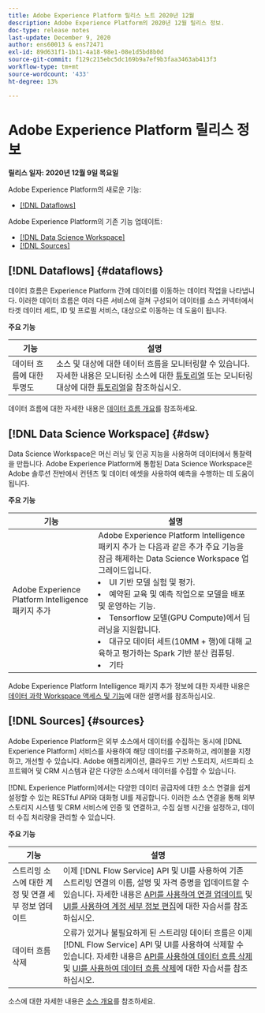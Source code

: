 ```yaml
---
title: Adobe Experience Platform 릴리스 노트 2020년 12월
description: Adobe Experience Platform의 2020년 12월 릴리스 정보.
doc-type: release notes
last-update: December 9, 2020
author: ens60013 & ens72471
exl-id: 89d631f1-1b11-4a18-98e1-08e1d5bd8b0d
source-git-commit: f129c215ebc5dc169b9a7ef9b3faa3463ab413f3
workflow-type: tm+mt
source-wordcount: '433'
ht-degree: 13%

---
```


# Adobe Experience Platform 릴리스 정보

**릴리스 일자: 2020년 12월 9일 목요일**

Adobe Experience Platform의 새로운 기능:

- [[!DNL Dataflows]](#dataflows)

Adobe Experience Platform의 기존 기능 업데이트:

- [[!DNL Data Science Workspace]](#dsw)
- [[!DNL Sources]](#sources)

## [!DNL Dataflows] {#dataflows}

데이터 흐름은 Experience Platform 간에 데이터를 이동하는 데이터 작업을 나타냅니다. 이러한 데이터 흐름은 여러 다른 서비스에 걸쳐 구성되어 데이터를 소스 커넥터에서 타겟 데이터 세트, ID 및 프로필 서비스, 대상으로 이동하는 데 도움이 됩니다.

**주요 기능**

| 기능 | 설명 |
| ------- | ----------- |
| 데이터 흐름에 대한 투명도 | 소스 및 대상에 대한 데이터 흐름을 모니터링할 수 있습니다. 자세한 내용은 모니터링 소스에 대한 [튜토리얼](../../dataflows/ui/monitor-sources.md) 또는 모니터링 대상에 대한 [튜토리얼](../../dataflows/ui/monitor-destinations.md)을 참조하십시오. |

데이터 흐름에 대한 자세한 내용은 [데이터 흐름 개요](../../dataflows/home.md)를 참조하세요.

## [!DNL Data Science Workspace] {#dsw}

Data Science Workspace은 머신 러닝 및 인공 지능을 사용하여 데이터에서 통찰력을 만듭니다. Adobe Experience Platform에 통합된 Data Science Workspace은 Adobe 솔루션 전반에서 컨텐츠 및 데이터 에셋을 사용하여 예측을 수행하는 데 도움이 됩니다.

**주요 기능**

| 기능 | 설명 |
| --- | ---|
| Adobe Experience Platform Intelligence 패키지 추가 | Adobe Experience Platform Intelligence 패키지 추가 는 다음과 같은 추가 주요 기능을 잠금 해제하는 Data Science Workspace 업그레이드입니다. <li> UI 기반 모델 실험 및 평가.</li><li> 예약된 교육 및 예측 작업으로 모델을 배포 및 운영하는 기능.</li><li> Tensorflow 모델(GPU Compute)에서 딥 러닝을 지원합니다.</li><li> 대규모 데이터 세트(10MM + 행)에 대해 교육하고 평가하는 Spark 기반 분산 컴퓨팅.</li><li>기타</li> |

Adobe Experience Platform Intelligence 패키지 추가 정보에 대한 자세한 내용은 [데이터 과학 Workspace 액세스 및 기능](../../data-science-workspace/access-features-dsw.md)에 대한 설명서를 참조하십시오.

## [!DNL Sources] {#sources}

Adobe Experience Platform은 외부 소스에서 데이터를 수집하는 동시에 [!DNL Experience Platform] 서비스를 사용하여 해당 데이터를 구조화하고, 레이블을 지정하고, 개선할 수 있습니다. Adobe 애플리케이션, 클라우드 기반 스토리지, 서드파티 소프트웨어 및 CRM 시스템과 같은 다양한 소스에서 데이터를 수집할 수 있습니다.

[!DNL Experience Platform]에서는 다양한 데이터 공급자에 대한 소스 연결을 쉽게 설정할 수 있는 RESTful API와 대화형 UI를 제공합니다. 이러한 소스 연결을 통해 외부 스토리지 시스템 및 CRM 서비스에 인증 및 연결하고, 수집 실행 시간을 설정하고, 데이터 수집 처리량을 관리할 수 있습니다.

**주요 기능**

| 기능 | 설명 |
| ------- | ----------- |
| 스트리밍 소스에 대한 계정 및 연결 세부 정보 업데이트 | 이제 [!DNL Flow Service] API 및 UI를 사용하여 기존 스트리밍 연결의 이름, 설명 및 자격 증명을 업데이트할 수 있습니다. 자세한 내용은 [API를 사용하여 연결 업데이트](../../sources/tutorials/api/update.md) 및 [UI를 사용하여 계정 세부 정보 편집](../../sources/tutorials/ui/monitor.md)에 대한 자습서를 참조하십시오. |
| 데이터 흐름 삭제 | 오류가 있거나 불필요하게 된 스트리밍 데이터 흐름은 이제 [!DNL Flow Service] API 및 UI를 사용하여 삭제할 수 있습니다. 자세한 내용은 [API를 사용하여 데이터 흐름 삭제](../../sources/tutorials/api/delete-dataflows.md) 및 [UI를 사용하여 데이터 흐름 삭제](../../sources/tutorials/ui/delete.md)에 대한 자습서를 참조하십시오. |

소스에 대한 자세한 내용은 [소스 개요](../../sources/home.md)를 참조하세요.
